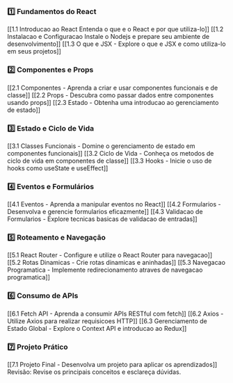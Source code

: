 
### 1️⃣ Fundamentos do React

[[1.1 Introducao ao React Entenda o que e o React e por que utiliza-lo]]
[[1.2 Instalacao e Configuracao Instale o Nodejs e prepare seu ambiente de desenvolvimento]]
[[1.3 O que e JSX - Explore o que e JSX e como utiliza-lo em seus projetos]]

### 2️⃣ Componentes e Props

[[2.1 Componentes - Aprenda a criar e usar componentes funcionais e de classe]] 
[[2.2 Props - Descubra como passar dados entre componentes usando props]] 
[[2.3 Estado - Obtenha uma introducao ao gerenciamento de estado]]

### 3️⃣ Estado e Ciclo de Vida

[[3.1 Classes Funcionais - Domine o gerenciamento de estado em componentes funcionais]] 
[[3.2 Ciclo de Vida - Conheça os metodos de ciclo de vida em componentes de classe]] 
[[3.3 Hooks - Inicie o uso de hooks como useState e useEffect]]

### 4️⃣ Eventos e Formulários

[[4.1 Eventos - Aprenda a manipular eventos no React]]
[[4.2 Formularios - Desenvolva e gerencie formularios eficazmente]]
[[4.3 Validacao de Formularios - Explore tecnicas basicas de validacao de entradas]]

### 5️⃣ Roteamento e Navegação

[[5.1 React Router - Configure e utilize o React Router para navegacao]]
[[5.2 Rotas Dinamicas - Crie rotas dinamicas e aninhadas]]
[[5.3 Navegacao Programatica - Implemente redirecionamento atraves de navegacao programatica]]

### 6️⃣ Consumo de APIs

[[6.1 Fetch API - Aprenda a consumir APIs RESTful com fetch]]
[[6.2 Axios - Utilize Axios para realizar requisicoes HTTP]]
[[6.3 Gerenciamento de Estado Global - Explore o Context API e introducao ao Redux]]

### 7️⃣ Projeto Prático

[[7.1 Projeto Final - Desenvolva um projeto para aplicar os aprendizados]]
Revisão: Revise os principais conceitos e esclareça dúvidas.





